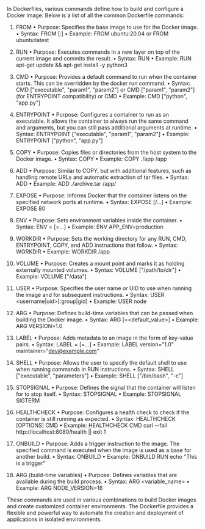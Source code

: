 In Dockerfiles, various commands define how to build and configure a Docker image. Below is a list of all the common Dockerfile commands: 

1. FROM
    •	Purpose: Specifies the base image to use for the Docker image.
    •	Syntax: FROM <image>[:<tag>]
    •	Example: FROM ubuntu:20.04 or FROM ubuntu:latest

2. RUN
    •	Purpose: Executes commands in a new layer on top of the current image and commits the result.
    •	Syntax: RUN <command>
    •	Example: RUN apt-get update && apt-get install -y python3

3. CMD
    •	Purpose: Provides a default command to run when the container starts. This can be overridden by the docker run command.
    •	Syntax: CMD ["executable", "param1", "param2"] or CMD ["param1", "param2"] (for ENTRYPOINT compatibility) or CMD <command>
    •	Example: CMD ["python", "app.py"]

4. ENTRYPOINT
    •	Purpose: Configures a container to run as an executable. It allows the container to always run the same command and arguments,
but you can still pass additional arguments at runtime.
    •	Syntax: ENTRYPOINT ["executable", "param1", "param2"]
    •	Example: ENTRYPOINT ["python", "app.py"]

5. COPY
    •	Purpose: Copies files or directories from the host system to the Docker image.
    •	Syntax: COPY <src> <dest>
    •	Example: COPY ./app /app

6. ADD
    •	Purpose: Similar to COPY, but with additional features, such as handling remote URLs and automatic extraction of tar files.
    •	Syntax: ADD <src> <dest>
    •	Example: ADD ./archive.tar /app/

7. EXPOSE
    •	Purpose: Informs Docker that the container listens on the specified network ports at runtime.
    •	Syntax: EXPOSE <port> [<port>/<protocol>...]
    •	Example: EXPOSE 80

8. ENV
    •	Purpose: Sets environment variables inside the container.
    •	Syntax: ENV <key>=<value> [<key>=<value>...]
    •	Example: ENV APP_ENV=production

9. WORKDIR
    •	Purpose: Sets the working directory for any RUN, CMD, ENTRYPOINT, COPY, and ADD instructions that follow.
    •	Syntax: WORKDIR <path>
    •	Example: WORKDIR /app

10. VOLUME
    •	Purpose: Creates a mount point and marks it as holding externally mounted volumes.
    •	Syntax: VOLUME ["/path/to/dir"]
    •	Example: VOLUME ["/data"]

11. USER
    •	Purpose: Specifies the user name or UID to use when running the image and for subsequent instructions.
    •	Syntax: USER <username|uid>[:group|gid]
    •	Example: USER node

12. ARG
    •	Purpose: Defines build-time variables that can be passed when building the Docker image.
    •	Syntax: ARG <name>[=<default_value>]
    •	Example: ARG VERSION=1.0

13. LABEL
    •	Purpose: Adds metadata to an image in the form of key-value pairs.
    •	Syntax: LABEL <key>=<value> [<key>=<value>...]
    •	Example: LABEL version="1.0" maintainer="dev@example.com"

14. SHELL
    •	Purpose: Allows the user to specify the default shell to use when running commands in RUN instructions.
    •	Syntax: SHELL ["executable", "parameters"]
    •	Example: SHELL ["/bin/bash", "-c"]

15. STOPSIGNAL
    •	Purpose: Defines the signal that the container will listen for to stop itself.
    •	Syntax: STOPSIGNAL <signal>
    •	Example: STOPSIGNAL SIGTERM

16. HEALTHCHECK
    •	Purpose: Configures a health check to check if the container is still running as expected.
    •	Syntax: HEALTHCHECK [OPTIONS] CMD <command>
    •	Example: HEALTHCHECK CMD curl --fail http://localhost:8080/health || exit 1

17. ONBUILD
    •	Purpose: Adds a trigger instruction to the image. The specified command is executed when the image is used as a base for another build.
    •	Syntax: ONBUILD <instruction>
    •	Example: ONBUILD RUN echo "This is a trigger"

18. ARG (build-time variables)
    •	Purpose: Defines variables that are available during the build process.
    •	Syntax: ARG <variable_name>
    •	Example: ARG NODE_VERSION=16





These commands are used in various combinations to build Docker images and create customized container environments. 
The Dockerfile provides a flexible and powerful way to automate the creation and deployment of applications in isolated environments.

